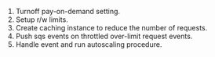1. Turnoff pay-on-demand setting.
2. Setup r/w limits.
3. Create caching instance to reduce the number of requests.
4. Push sqs events on throttled over-limit request events.
5. Handle event and run autoscaling procedure.